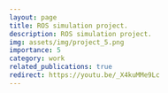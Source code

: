 ```yaml
---
layout: page
title: ROS simulation project.
description: ROS simulation project.
img: assets/img/project_5.png
importance: 5
category: work
related_publications: true
redirect: https://youtu.be/_X4kuMMe9Lc
---
```

